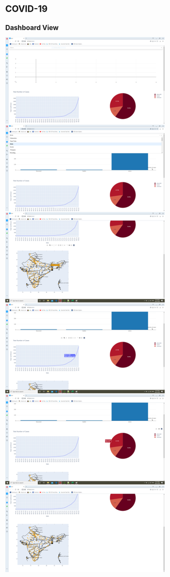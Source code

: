 # COVID-19

## Dashboard View

<img src = "Dashboard 1.PNG">

<img src = "Dashboard 3.PNG">

<img src = "Dashboard 4.PNG">

<img src = "Dashboard 5.PNG">

<img src = "Dashboard 6.PNG">

<img src = "Dashboard 2.PNG">
